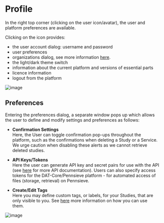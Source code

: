 # Profile

In the right top corner (clicking on the user icon/avatar), the user and platform preferences are available.

Clicking on the icon provides:

* the user account dialog: username and password
* user preferences
* organizations dialog, see more information [here](/docs/study_setup/sharestudy.md#organization).
* the light/dark theme switch
* information about the current platform and versions of essential parts
* licence information
* logout from the platform

![image](https://github.com/ITISFoundation/osparc-manual/assets/18575092/292f5541-d2db-4af8-a2c5-35ac93c241fc)

## Preferences
Entering the preferences dialog, a separate window pops up which allows the user to define and modify settings and preferences as follows:

* __Confirmation Settings__ <br/>
  Here, the User can toggle confirmation pop-ups throughout the platform, such as the confirmations when deleting a Study or a Service. We urge caution when disabling these alerts as we cannot retrieve deleted studies.

* __API Keys/Tokens__ <br/>
  Here the user can generate API key and secret pairs for use with the API (see [here](https://itisfoundation.github.io/osparc-simcore-clients/#/) for more API documentation). Users can also specify access tokens for the DAT-Core/Pennsieve platform - for automated access of files (storage, retrieval) on Pennsieve.

* __Create/Edit Tags__ <br/>
  Here you may define custom tags, or labels, for your Studies, that are only visible to you. See [here](/docs/platform_introduction/user_setup/annotations.md#tags) more information on how you can use them.


![image](https://github.com/ITISFoundation/osparc-manual/assets/18575092/f076bbcc-655b-4148-b253-48610d6996f3)


